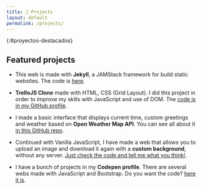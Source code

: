 ```yaml
---
title: 🚀 Projects
layout: default
permalink: /projects/
---
```


{:#proyectos-destacados}

## Featured projects

-   This web is made with **Jekyll**, a JAMStack framework for build static websites. The code is [here](https://github.com/jgcarrillo/jgcarrillo.github.io).

-   **TrelloJS Clone** made with HTML, CSS (Grid Layout). I did this project in order to improve my skills with JavaScript and use of DOM. The [code is in my GitHub profile](https://github.com/jgcarrillo/trello-js-app).

-   I made a basic interface that displays current time, custom greetings and weather based on **Open Weather Map API**. You can see all about it [in this GitHub repo](https://github.com/jgcarrillo/weather-time-display).

-   Continued with Vanilla JavaScript, I have made a web that allows you to upload an image and download it again with a **custom background**, without any server. [Just check the code and tell me what you think!](https://github.com/jgcarrillo/javascript-image-uploader).

-   I have a bunch of projects in my **Codepen profile**. There are several webs made with JavaScript and Bootstrap. Do you want the code? [here it is](https://codepen.io/jgcarrillo/).

